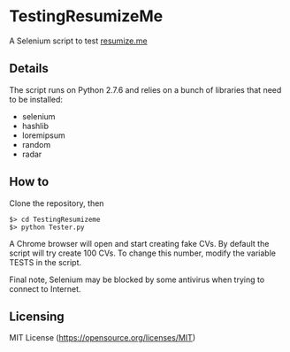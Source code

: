 # TestingResumizeMe
A Selenium script to test [resumize.me](http://resumize.me/)

## Details
The script runs on Python 2.7.6 and relies on a bunch of libraries that need to be installed:
- selenium
- hashlib
- loremipsum
- random
- radar

## How to
Clone the repository, then
```
$> cd TestingResumizeme
$> python Tester.py
```

A Chrome browser will open and start creating fake CVs.
By default the script will try create 100 CVs. To change this number, modify the variable TESTS in the script.

Final note, Selenium may be blocked by some antivirus when trying to connect to Internet.

## Licensing
MIT License (https://opensource.org/licenses/MIT)
